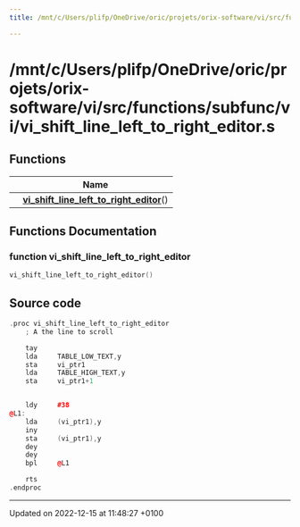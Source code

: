 ```yaml
---
title: /mnt/c/Users/plifp/OneDrive/oric/projets/orix-software/vi/src/functions/subfunc/vi/vi_shift_line_left_to_right_editor.s

---
```


# /mnt/c/Users/plifp/OneDrive/oric/projets/orix-software/vi/src/functions/subfunc/vi/vi_shift_line_left_to_right_editor.s



## Functions

|                | Name           |
| -------------- | -------------- |
| | **[vi_shift_line_left_to_right_editor](Files/vi__shift__line__left__to__right__editor_8s.md#function-vi-shift-line-left-to-right-editor)**() |


## Functions Documentation

### function vi_shift_line_left_to_right_editor

```cpp
vi_shift_line_left_to_right_editor()
```




## Source code

```cpp
.proc vi_shift_line_left_to_right_editor
    ; A the line to scroll

    tay
    lda     TABLE_LOW_TEXT,y
    sta     vi_ptr1
    lda     TABLE_HIGH_TEXT,y
    sta     vi_ptr1+1


    ldy     #38
@L1:
    lda     (vi_ptr1),y
    iny
    sta     (vi_ptr1),y
    dey
    dey
    bpl     @L1

    rts
.endproc
```


-------------------------------

Updated on 2022-12-15 at 11:48:27 +0100
